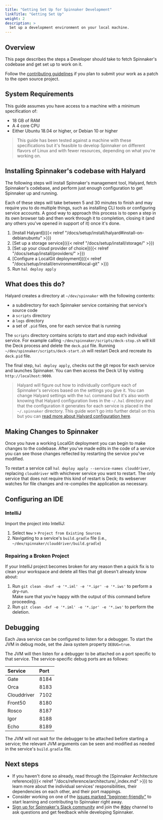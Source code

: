 ```yaml
---
title: "Getting Set Up for Spinnaker Development"
linkTitle: "Getting Set Up"
weight: 2
description: >
  Set up a development environment on your local machine.
---
```


## Overview

This page describes the steps a Developer should take to fetch Spinnaker's codebase and get set up to work on it.

Follow the [contributing guidelines](/community/contributing/submitting/)
if you plan to submit your work as a patch to the open source project.

## System Requirements

This guide assumes you have access to a machine with a minimum specification of:

- 18 GB of RAM
- A 4 core CPU
- Either Ubuntu 18.04 or higher, or Debian 10 or higher

> This guide has been tested against a machine with these specifications but it's feasible
> to develop Spinnaker on different flavors of Linux and with fewer resources, depending on
> what you're working on.

## Installing Spinnaker's codebase with Halyard

The following steps will install Spinnaker's management tool, Halyard, fetch Spinnaker's
codebase, and perform just enough configuration to get Spinnaker up and running.

Each of these steps will take between 5 and 30 minutes to finish and may require you to
do multiple things, such as installing CLI tools or configuring service accounts. A good
way to approach this process is to open a step in its own browser tab and then work through
it to completion, closing it (and any others you've opened in support of it) once it's done.

1. [Install Halyard]({{< relref "/docs/setup/install/halyard#install-on-debianubuntu" >}})
2. [Set up a storage service]({{< relref "/docs/setup/install/storage/" >}})
3. [Set up your cloud provider of choice]({{< relref "/docs/setup/install/providers/" >}})
4. [Configure a LocalGit deployment]({{< relref "/docs/setup/install/environment#local-git" >}})
5. Run `hal deploy apply`

## What does this do?

Halyard creates a directory at `~/dev/spinnaker` with the following contents:
- a subdirectory for each Spinnaker service containing that service's source code
- a `scripts` directory
- a `logs` directory
- a set of `.pid` files, one for each service that is running

The `scripts` directory contains scripts to start and stop each individual service. For
example calling `~/dev/spinnaker/scripts/deck-stop.sh` will kill the Deck process and
delete the `deck.pid` file. Running `~/dev/spinnaker/scripts/deck-start.sh` will restart Deck
and recreate its `deck.pid` file.

The final step, `hal deploy apply`, checks out the git repos for each service and launches
Spinnaker. You can then access the Deck UI by visiting `http://localhost:9000`.

> Halyard will figure out how to individually configure each of Spinnaker's services based on
> the settings you give it. You can change Halyard settings with the `hal` command but it's
> also worth knowing that Halyard configuration lives in the `~/.hal` directory and that the
> configuration it generates for each service is placed in the `~/.spinnaker` directory. This
> guide won't go into further detail on this but you can
> [read more about Halyard configuration here](/docs/reference/halyard/).

## Making Changes to Spinnaker

Once you have a working LocalGit deployment you can begin to make changes to the codebase.
After you've made edits in the code of a service you can see those changes reflected
by restarting the service you've modified.

To restart a service call `hal deploy apply --service-names clouddriver`, replacing `clouddriver`
with whichever service you want to restart. The only service that does not require this kind
of restart is Deck; its webserver watches for file changes and re-compiles the application as
necessary.

## Configuring an IDE

### IntelliJ

Import the project into IntelliJ:
1. Select `New` > `Project from Existing Sources`
1. Navigating to a service's `build.gradle` file (i.e., `~/dev/spinnaker/clouddriver/build.gradle`)

### Repairing a Broken Project

If your IntelliJ project becomes broken for any reason then a quick fix is to
clean your workspace and delete all files that git doesn't already know about:

1. Run `git clean -dnxf -e '*.iml' -e '*.ipr' -e '*.iws'` to perform a dry-run.  
   Make sure that you're happy with the output of this command before proceeding.
1. Run `git clean -dxf -e '*.iml' -e '*.ipr' -e '*.iws'` to perform the deletion.

## Debugging

Each Java service can be configured to listen for a debugger. To start the JVM in debug
mode, set the Java system property `DEBUG=true`.

The JVM will then listen for a debugger to be attached on a port specific to that service. The
service-specific debug ports are as follows:

| Service     | Port |
| :---------- | :----|
| Gate        | 8184 |
| Orca        | 8183 |
| Clouddriver | 7102 |
| Front50     | 8180 |
| Rosco       | 8187 |
| Igor        | 8188 |
| Echo        | 8189 |

The JVM will not wait for the debugger to be attached before starting a service; the relevant
JVM arguments can be seen and modified as needed in the service's `build.gradle` file.

## Next steps

* If you haven't done so already, read through the
[Spinnaker Architecture reference]({{< relref "/docs/reference/architecture/_index.md" >}}) to learn more about the individual
services' responsibilities, their dependencies on each other, and their port mappings.
* Consider working on one of the
[issues marked "beginner-friendly"](https://github.com/spinnaker/spinnaker/issues?utf8=%E2%9C%93&q=is%3Aissue+is%3Aopen+label%3A%22beginner+friendly%22)
to start learning and contributing to Spinnaker right away.
* [Sign up for Spinnaker's Slack community](https://join.spinnaker.io) and join the [#dev](https://spinnakerteam.slack.com/messages/C0DPVDMQE/) channel to ask questions and get feedback while developing Spinnaker.
